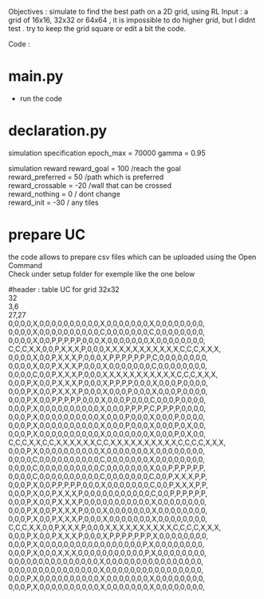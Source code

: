Objectives : simulate to find the best path on a 2D grid, using RL 
Input : a grid of 16x16, 32x32 or 64x64 , it is impossible to do higher grid, but I didnt test . try to keep the grid square or edit a bit the code. 

Code : 
# main.py
- run the code 

# declaration.py
simulation specification
epoch_max = 70000
gamma = 0.95

simulation reward
reward_goal = 100 /reach the goal  
reward_preferred = 50 /path which is preferred  
reward_crossable = -20 /wall that can be crossed  
reward_nothing = 0 / dont change   
reward_init = -30 / any tiles  
 
# prepare UC 
the code allows to prepare csv files which can be uploaded using the Open Command   
Check under setup folder for exemple like the one below   
  
#header : table UC for grid 32x32  
32  
3,6   
27,27  
0,0,0,0,X,0,0,0,0,0,0,0,0,0,0,X,0,0,0,0,0,0,0,X,0,0,0,0,0,0,0,0,  
0,0,0,0,X,0,0,0,0,0,0,0,0,0,0,C,0,0,0,0,0,0,0,C,0,0,0,0,0,0,0,0,  
0,0,0,0,X,0,0,P,P,P,P,P,0,0,0,X,0,0,0,0,0,0,0,X,0,0,0,0,0,0,0,0,  
C,C,C,X,X,0,0,P,X,X,X,P,0,0,0,X,X,X,X,X,X,X,X,X,X,X,C,C,C,X,X,X,  
0,0,0,0,X,0,0,P,X,X,X,P,0,0,0,X,P,P,P,P,P,P,P,C,0,0,0,0,0,0,0,0,  
0,0,0,0,X,0,0,P,X,X,X,P,0,0,0,X,0,0,0,0,0,0,0,C,0,0,0,0,0,0,0,0,  
0,0,0,0,C,0,0,P,X,X,X,P,0,0,0,X,X,X,X,X,X,X,X,X,X,X,C,C,C,X,X,X,  
0,0,0,P,X,0,0,P,X,X,X,P,0,0,0,X,P,P,P,P,0,0,0,X,0,0,0,P,0,0,0,0,  
0,0,0,P,X,0,0,P,X,X,X,P,0,0,0,X,0,0,0,P,0,0,0,X,0,0,0,P,0,0,0,0,  
0,0,0,P,X,0,0,P,P,P,P,P,0,0,0,X,0,0,0,P,0,0,0,C,0,0,0,P,0,0,0,0,  
0,0,0,P,X,0,0,0,0,0,0,0,0,0,0,X,0,0,0,P,P,P,P,C,P,P,P,P,0,0,0,0,  
0,0,0,P,X,0,0,0,0,0,0,0,0,0,0,X,0,0,0,P,0,0,0,X,0,0,0,P,0,0,0,0,  
0,0,0,P,X,0,0,0,0,0,0,0,0,0,0,X,0,0,0,P,0,0,0,X,0,0,0,P,0,X,0,0,  
0,0,0,P,X,0,0,0,0,0,0,0,0,0,0,X,0,0,0,0,0,0,0,X,0,0,0,P,0,X,0,0,  
C,C,C,X,X,C,C,X,X,X,X,X,X,C,C,X,X,X,X,X,X,X,X,X,X,C,C,C,C,X,X,X,  
0,0,0,P,X,0,0,0,0,0,0,0,0,0,0,X,0,0,0,0,0,0,0,X,0,0,0,0,0,0,0,0,  
0,0,0,0,C,0,0,0,0,0,0,0,0,0,0,C,0,0,0,0,0,0,0,X,0,0,0,0,0,0,0,0,  
0,0,0,0,C,0,0,0,0,0,0,0,0,0,0,C,0,0,0,0,0,0,0,X,0,0,P,P,P,P,P,P,  
0,0,0,0,C,0,0,0,0,0,0,0,0,0,0,C,0,0,0,0,0,0,0,C,0,0,P,X,X,X,P,P,  
0,0,0,P,X,0,0,P,P,P,P,P,0,0,0,X,0,0,0,0,0,0,0,C,0,0,P,X,X,X,P,P,  
0,0,0,P,X,0,0,P,X,X,X,P,0,0,0,0,0,0,0,0,0,0,0,C,0,0,P,P,P,P,P,P,  
0,0,0,P,X,0,0,P,X,X,X,P,0,0,0,0,0,0,0,0,0,0,0,X,0,0,0,0,0,0,0,0,  
0,0,0,P,X,0,0,P,X,X,X,P,0,0,0,X,0,0,0,0,0,0,0,X,0,0,0,0,0,0,0,0,  
0,0,0,P,X,0,0,P,X,X,X,P,0,0,0,X,0,0,0,0,0,0,0,X,0,0,0,0,0,0,0,0,  
C,C,C,X,X,0,0,P,X,X,X,P,0,0,0,X,X,X,X,X,X,X,X,X,X,C,C,C,C,X,X,X,  
0,0,0,P,X,0,0,P,X,X,X,P,0,0,0,X,P,P,P,P,P,P,P,X,0,0,0,0,0,0,0,0,  
0,0,0,P,X,0,0,0,0,0,0,0,0,0,0,0,0,0,0,0,0,0,P,X,0,0,0,0,0,0,0,0,  
0,0,0,P,X,0,0,0,X,X,X,0,0,0,0,0,0,0,0,0,0,0,P,X,0,0,0,0,0,0,0,0,  
0,0,0,0,0,0,0,0,0,0,0,0,0,0,0,X,0,0,0,0,0,0,0,0,0,0,0,0,0,0,0,0,  
0,0,0,0,0,0,0,0,0,0,0,0,0,0,0,X,0,0,0,0,0,0,0,0,0,0,0,0,0,0,0,0,  
0,0,0,P,X,0,0,0,0,0,0,0,0,0,0,X,0,0,0,0,0,0,0,X,0,0,0,0,0,0,0,0,  
0,0,0,P,X,0,0,0,0,0,0,0,0,0,0,X,0,0,0,0,0,0,0,X,0,0,0,0,0,0,0,0,  
